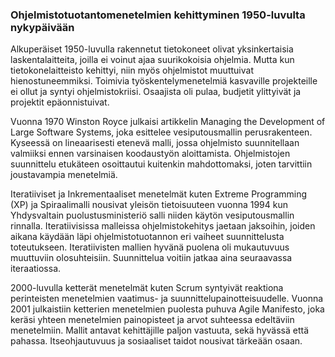 ### Ohjelmistotuotantomenetelmien kehittyminen 1950-luvulta nykypäivään

Alkuperäiset 1950-luvulla rakennetut tietokoneet olivat yksinkertaisia laskentalaitteita, joilla ei voinut ajaa suurikokoisia ohjelmia. Mutta kun tietokonelaitteisto kehittyi, niin myös ohjelmistot muuttuivat hienostuneemmiksi. Toimivia työskentelymenetelmiä kasvaville projekteille ei ollut ja syntyi ohjelmistokriisi. Osaajista oli pulaa, budjetit ylittyivät ja projektit epäonnistuivat.

Vuonna 1970 Winston Royce julkaisi artikkelin Managing the Development of Large Software Systems, joka esittelee vesiputousmallin perusrakenteen. Kyseessä on lineaarisesti etenevä malli, jossa ohjelmisto suunnitellaan valmiiksi ennen varsinaisen koodaustyön aloittamista. Ohjelmistojen suunnittelu etukäteen osoittautui kuitenkin mahdottomaksi, joten tarvittiin joustavampia menetelmiä.

Iteratiiviset ja Inkrementaaliset menetelmät kuten Extreme Programming (XP) ja Spiraalimalli nousivat yleisön tietoisuuteen vuonna 1994 kun Yhdysvaltain puolustusministeriö salli niiden käytön vesiputousmallin rinnalla. Iteratiivisissa malleissa ohjelmistokehitys jaetaan jaksoihin, joiden aikana käydään läpi ohjelmistotuotannon eri vaiheet suunnittelusta toteutukseen. Iteratiivisten mallien hyvänä puolena oli mukautuvuus muuttuviin olosuhteisiin. Suunnittelua voitiin jatkaa aina seuraavassa iteraatiossa.

2000-luvulla ketterät menetelmät kuten Scrum syntyivät reaktiona perinteisten menetelmien vaatimus- ja suunnittelupainotteisuudelle. Vuonna 2001 julkaistiin ketterien menetelmien puolesta puhuva Agile Manifesto, joka keräsi yhteen menetelmien painopisteet ja arvot suhteessa edeltäviin menetelmiin. Mallit antavat kehittäjille paljon vastuuta, sekä hyvässä että pahassa. Itseohjautuvuus ja sosiaaliset taidot nousivat tärkeään osaan.
